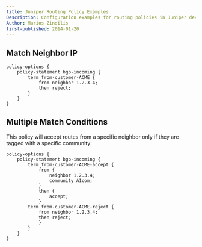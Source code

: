 ```yaml
---
title: Juniper Routing Policy Examples
Description: Configuration examples for routing policies in Juniper devices
Author: Marios Zindilis
first-published: 2014-01-20
---
```


Match Neighbor IP
-----------------

    policy-options {
        policy-statement bgp-incoming {
            term from-customer-ACME {
                from neighbor 1.2.3.4;
                then reject;
            }
        }
    }

Multiple Match Conditions
-------------------------

This policy will accept routes from a specific neighbor only if they 
are tagged with a specific community:

    policy-options {
        policy-statement bgp-incoming {
            term from-customer-ACME-accept {
                from {
                    neighbor 1.2.3.4;
                    community A1com;
                }
                then {
                    accept;
                }
            term from-customer-ACME-reject {
                from neighbor 1.2.3.4;
                then reject;
                }
            }
        }
    }
